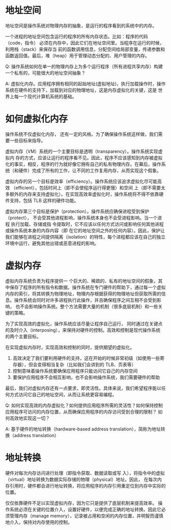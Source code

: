 # 地址空间

地址空间是操作系统对物理内存的抽象，是运行的程序看到的系统中的内存。

一个进程的地址空间包含运行的程序的所有内存状态。比如：程序的代码（code，指令） 必须在内存中，因此它们在地址空间里。当程序在运行的时候，
利用栈（stack）来保存当 前的函数调用信息，分配空间给局部变量，传递参数和函数返回值。最后，堆（heap）用于管理动态分配的、用户管理的内存。


Q: 操作系统如何在单一的物理内存上为多个运行程序（所有进程共享内存）构建一个私有的，可能很大的地址空间抽象？

A: 虚拟化内存。应用程序拥有相同的起始地址(虚拟地址)，执行加载操作时，操作系统在硬件的支持下，加载到对应的物理地址，这是内存虚拟化的关键，这是
世界上每一个现代计算机系统的基础。

# 如何虚拟化内存

操作系统不仅虚拟化内存， 还有一定的风格。为了确保操作系统这样做，我们需要一些目标来指导。

虚拟内存（VM）系统的一个主要目标是透明（transparency）。操作系统实现虚拟内 存的方式，应该让运行的程序看不见。因此，程序不应该感知到内存被虚拟
化的事实，相反，程序的行为就好像它拥有自己的私有物理内存。在幕后，操作系统（和硬件）完成了所有的工作，让不同的工作复用内存，从而实现这个假象。

虚拟内存的另一个目标是效率（efficiency）。操作系统应该追求虚拟化尽可能高效 （efficient），包括时间上（即不会使程序运行得更慢）和空间
上（即不需要太多额外的内存来支持虚拟化）。在实现高效率虚拟化时，操作系统将不得不依靠硬件支持，包括 TLB 这样的硬件功能。

虚拟内存第三个目标是保护（protection）。操作系统应确保进程受到保护（protect）， 不会受其他进程影响，操作系统本身也不会受进程影响。当一个进程
执行加载、存储或指 令提取时，它不应该以任何方式访问或影响任何其他进程或操作系统本身的内存内容（即 在它的地址空间之外的任何内容）。因此，保护让
我们能够在进程之间提供隔离（isolation）的特性，每个进程都应该在自己的独立环境中运行，避免其他出错或恶意进程的影响。

# 虚拟内存

虚拟内存系统负责为程序提供一 个巨大的、稀疏的、私有的地址空间的假象，其中保存了程序的所有指令和数据。操作系统在专门硬件的帮助下，通过每一个虚拟
内存的索引，将其转换为物理地址，物理内存根据获得的物理地址但获取所需的信息。操作系统会同时对许多进程执行此操作，并且确保程序之间互相不会受到影响，
也不会影响操作系统。整个方法需要大量的机制（很多底层机制）和一些关键的策略。



为了实现高效的虚拟化，操作系统应该尽量让程序自己运行， 同时通过在关键点的及时介入（interposing），来保持对硬件的控制。高效和控制是现代操作系统
的两个主要目标。

在实现虚拟内存时，实现高效和控制的同时，提供期望的虚拟化。
1. 高效决定了我们要利用硬件的支持，这在开始的时候非常初级（如使用一些寄存器），但会变得相当复杂（比如我们会讲到的 TLB、页表等）
2. 控制意味着操作系统要确保应用程序只能访问它自己的内存空间
3. 要保护应用程序不会相互影响，也不会影响操作系统，我们需要硬件的帮助

最后，我们对虚拟内存还有一点要求，即灵活性。具体来说，我们希望程序能以任何方式访问它自己的地址空间，从而让系统更容易编程。

Q: 如何实现高效的内存虚拟化？如何提供应用程序所需的灵活性？如何保持控制应用程序可访问的内存位置，从而确保应用程序的内存访问受到合理的限制？
如何高效地实现这一切？

A: 基于硬件的地址转换（hardware-based address translation），简称为地址转换（address translation）

# 地址转换

硬件对每次内存访问进行处理（即指令获取、数据读取或写 入），将指令中的虚拟（virtual）地址转换为数据实际存储的物理（physical）地址。因此，
在每次内存引用时，硬件都会进行地址转换，将应用程序的内存引用重定位到内存中实际的位置。

仅仅依靠硬件不足以实现虚拟内存，因为它只是提供了底层机制来提高效率。 操作系统必须在关键的位置介入，设置好硬件，以便完成正确的地址转换。因此它必
须管理内存（manage memory），记录被占用和空闲的内存位置，并明智而谨慎地介入，保持对内存使用的控制。

